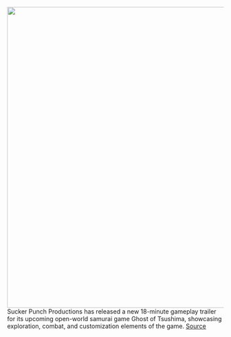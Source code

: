 <img src='https://cdn.vox-cdn.com/thumbor/zV4x3J-8yi7tN6VDcbO4XJx13yQ=/0x0:1636x882/1200x0/filters:focal(0x0:1636x882):no_upscale()/cdn.vox-cdn.com/uploads/chorus_asset/file/19978744/Screen_Shot_2020_05_14_at_4.20.14_PM.png' width='700px' /><br/>
Sucker Punch Productions has released a new 18-minute gameplay trailer for its upcoming open-world samurai game Ghost of Tsushima, showcasing exploration, combat, and customization elements of the game.
<a href='https://www.theverge.com/2020/5/14/21257728/ghost-of-tsushima-gameplay-footage-trailer-watch-ps4-playstation-sony'> Source <a/>